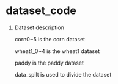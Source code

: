 # dataset_code

1. Dataset description

	corn0~5 is the corn dataset

	wheat1_0~4 is the wheat1 dataset

	paddy is the paddy dataset

	data_spilt is used to divide the dataset

